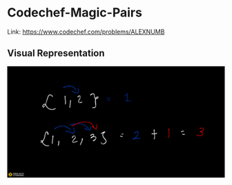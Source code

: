 # Codechef-Magic-Pairs
Link: https://www.codechef.com/problems/ALEXNUMB
## Visual Representation
![](Ziteboard.png)
